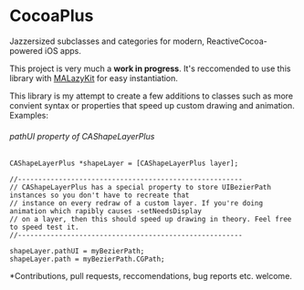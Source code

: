 CocoaPlus
=========

Jazzersized subclasses and categories for modern, ReactiveCocoa-powered iOS apps.

This project is very much a **work in progress**. It's reccomended to use this library with [MALazyKit](https://github.com/marlonandrade/malazykit) for easy instantiation.

This library is my attempt to create a few additions to classes such as more convient syntax or properties that speed up custom drawing and animation. Examples:


###### pathUI property of CAShapeLayerPlus
```
CAShapeLayerPlus *shapeLayer = [CAShapeLayerPlus layer];

//-------------------------------------------------------
// CAShapeLayerPlus has a special property to store UIBezierPath instances so you don't have to recreate that
// instance on every redraw of a custom layer. If you're doing animation which rapibly causes -setNeedsDisplay
// on a layer, then this should speed up drawing in theory. Feel free to speed test it.
//-------------------------------------------------------

shapeLayer.pathUI = myBezierPath;
shapeLayer.path = myBezierPath.CGPath;
```

*Contributions, pull requests, reccomendations, bug reports etc. welcome.